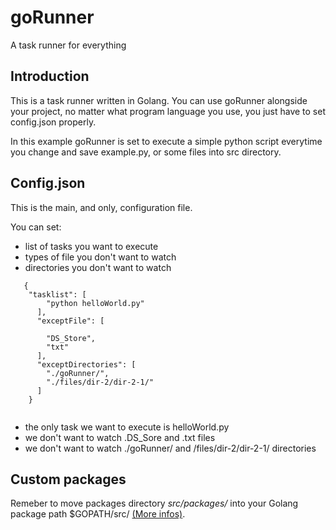 # goRunner

A task runner for everything

## Introduction
This is a task runner written in Golang.
You can use goRunner alongside your project, no matter what program language you use, you just have to set config.json properly.

In this example goRunner is set to execute a simple python script everytime you change and save example.py, or some files into src directory.

## Config.json
This is the main, and only, configuration file.

You can set:

  * list of tasks you want to execute
  * types of file you don't want to watch
  * directories you don't want to watch
  
   
```
   {
    "tasklist": [
        "python helloWorld.py"
      ],
      "exceptFile": [

        "DS_Store",
        "txt"
      ],
      "exceptDirectories": [
        "./goRunner/",
        "./files/dir-2/dir-2-1/"
      ]
    }
   
```
   
 
   * the only task we want to execute is helloWorld.py
   * we don't want to watch .DS_Sore and .txt files
   * we don't want to watch ./goRunner/ and /files/dir-2/dir-2-1/ directories
   
   ## Custom packages
   
   Remeber to move packages directory *src/packages/* into your Golang package path $GOPATH/src/ [(More infos)](https://github.com/golang/go/wiki/SettingGOPATH).
